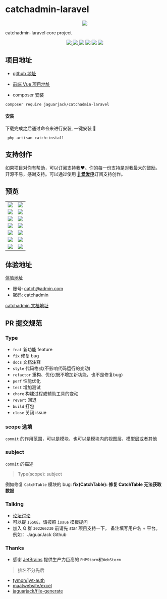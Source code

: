 # catchadmin-laravel
<p align="center">
    <img src="https://cdn.learnku.com/uploads/images/202005/17/18206/zSuf7Ce5kM.png!large">
</p>

catchadmin-laravel core project


<p align="center">
    <a href="https://github.com/JaguarJack/catchadmin-laravel" target="_blank">
        <img src="https://img.shields.io/github/stars/JaguarJack/catchadmin-laravel"/>
    </a >
    <a href="https://github.com/JaguarJack/catchadmin-laravel" target="_blank">
        <img src="https://img.shields.io/github/forks/JaguarJack/catchadmin-laravel"/>
    </a >
    <img src="https://svg.hamm.cn/badge.svg?key=Base&value=Laravel"/>
    <img src="https://svg.hamm.cn/badge.svg?key=Data&value=MySQL5.7"/>
    <img src="https://svg.hamm.cn/badge.svg?key=Runtime&value=PHP7.3.*"/>
    <img src="https://svg.hamm.cn/badge.svg?key=License&value=MIT"/>
</p >


## 项目地址
- [github 地址](https://github.com/JaguarJack/catchadmin-laravel)
- [前端 Vue 项目地址](https://github.com/yanwenwu/catch-admin-vue)


- composer 安装
```shell
composer require jaguarjack/catchadmin-laravel
```

#### 安装
下载完成之后通过命令来进行安装, 一键安装 🚀
```shell
 php artisan catch:install 
```

## 支持创作
如果项目对你有帮助，可以订阅支持我❤️。你的每一份支持是对我最大的鼓励。开源不易，感谢支持。可以通过使用 [**🎉 爱发电**](https://afdian.net/@jaguarjack)订阅支持创作。

## 预览
<table>
    <tr>
        <td><img src="https://s1.ax1x.com/2020/09/07/wucNXq.md.png"></td>
        <td><img src="https://s1.ax1x.com/2020/09/07/wucm6I.md.png"></td>
    </tr>
    <tr>
        <td><img src="https://s1.ax1x.com/2020/09/07/wucZpd.md.png"></td>
        <td><img src="https://s1.ax1x.com/2020/09/07/wuce1A.md.png"></td>
    </tr>
    <tr>
        <td><img src="https://s1.ax1x.com/2020/09/07/wucnXt.md.png"></td>
        <td><img src="https://s1.ax1x.com/2020/09/07/wucKnP.md.png"></td>
    </tr>
    <tr>
        <td><img src="https://s1.ax1x.com/2020/09/07/wuc3tg.md.png"></td>
        <td><img src="https://s1.ax1x.com/2020/09/07/wucM0f.md.png"></td>
    </tr>
    <tr>
        <td><img src="https://s1.ax1x.com/2020/09/07/wucQ78.md.png"></td>
        <td><img src="https://s1.ax1x.com/2020/09/07/wuc1AS.md.png"></td>
    </tr>
     <tr>
        <td><img src="https://s1.ax1x.com/2020/09/07/wuc8hQ.md.png"></td>
        <td><img src="https://s1.ax1x.com/2020/09/07/wucY1s.md.png"></td>
    </tr>
    <tr>
        <td><img src="https://s1.ax1x.com/2020/09/07/wucJpj.md.png"></td>
        <td><img src="https://s1.ax1x.com/2020/09/07/wuctcn.md.png"></td>
    </tr>
</table>

## 体验地址

[体验地址](http://vue.catchadmin.com)
- 账号: catch@admin.com
- 密码: catchadmin

[catchadmin 文档地址](https://catchadmin.com)

## PR 提交规范
### Type
- `feat` 新功能 feature
- `fix`  修复 bug
- `docs`  文档注释
- `style`  代码格式(不影响代码运行的变动)
- `refactor`  重构、优化(既不增加新功能，也不是修复bug)
- `perf`  性能优化
- `test` 增加测试
- `chore`  构建过程或辅助工具的变动
- `revert` 回退
- `build`  打包
- `close` 关闭 issue

### scope 选填
`commit` 的作用范围，可以是模块，也可以是模块内的视图层，模型层或者其他

### subject
`commit` 的描述

> Type(scope): subject

例如修复 `CatchTable` 模块的 bug: **fix(CatchTable): 修复 CatchTable 无法获取数据**

### Talking
- [论坛讨论](http://bbs.catchadmin.com)
- 可以提 `ISSUE`，请按照 `issue` 模板提问
- 加入 Q 群 `302266230` 前请先 star 项目支持一下， 备注填写用户名 + 平台。例如： JaguarJack Github

### Thanks
- 感谢 [JetBrains](https://www.jetbrains.com) 提供生产力巨高的 `PHPStorm`和`WebStorm`
> 排名不分先后

- [tymon/jwt-auth](https://github.com/tymondesigns/jwt-auth)
- [maatwebsite/excel](https://github.com/Maatwebsite/Laravel-Excel)
- [jaguarjack/file-generate](https://github.com/JaguarJack/file-generate)
